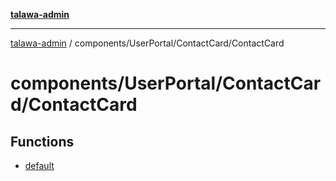 [**talawa-admin**](../../../../README.md)

***

[talawa-admin](../../../../modules.md) / components/UserPortal/ContactCard/ContactCard

# components/UserPortal/ContactCard/ContactCard

## Functions

- [default](functions/default.md)
